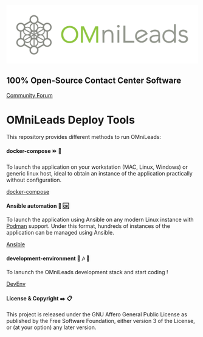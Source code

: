 ![Diagrama deploy tool](./ansible/png/omnileads_logo_1.png)

## 100% Open-Source Contact Center Software

[Community Forum](https://forum.omnileads.net/)

# OMniLeads Deploy Tools

This repository provides different methods to run OMniLeads:

#### docker-compose :fast_forward:  🐳 

To launch the application on your workstation (MAC, Linux, Windows) or generic linux host, ideal to obtain an instance of
the application practically without configuration.

[docker-compose](docker-compose/README.md)

#### Ansible automation :office: :ok:

To launch the application using Ansible on any modern Linux instance with [Podman](https://docs.podman.io/en/latest/) support.
Under this format, hundreds of instances of the application can be managed using Ansible.

[Ansible](ansible/README.md)

#### development-environment :sunflower: :notes: :dizzy:

To lanunch the OMniLeads development stack and  start coding !  

[DevEnv](develoment-env/README.md)

#### License & Copyright :black_nib: :clipboard:

This project is released under the GNU Affero General Public License as published by the Free Software Foundation, either version 3 of the License, or (at your option) any later version.
